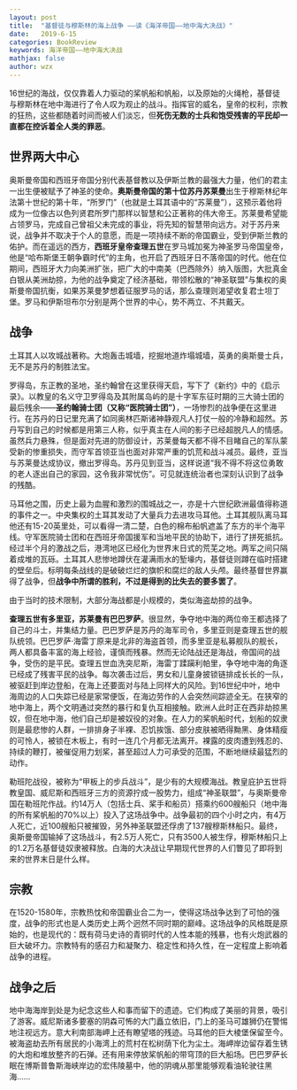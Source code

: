 ```yaml
---
layout: post
title:  "基督徒与穆斯林的海上战争 ——读《海洋帝国——地中海大决战》"
date:   2019-6-15
categories: BookReview
keywords: 海洋帝国——地中海大决战
mathjax: false
author: wzx
---
```


16世纪的海战，仅仅靠着人力驱动的桨帆船和帆船，以及原始的火绳枪，基督徒与穆斯林在地中海进行了令人叹为观止的战斗。指挥官的威名，皇帝的权利，宗教的狂热，这些都随着时间而被人们淡忘，但**死伤无数的士兵和饱受残害的平民却一直都在控诉着全人类的罪恶**。





## 世界两大中心
奥斯曼帝国和西班牙帝国分别代表基督教以及伊斯兰教的最强大力量，他们的君主一出生便被赋予了神圣的使命。**奥斯曼帝国的第十位苏丹苏莱曼**出生于穆斯林纪年法第十世纪的第十年，“所罗门”（也就是土耳其语中的“苏莱曼”），这预示着他将成为一位像古以色列贤君所罗门那样以智慧和公正著称的伟大帝王。苏莱曼希望能占领罗马，完成自己曾祖父未完成的事业，将先知的智慧带向远方。对于苏丹来说，战争并不取决于个人的意愿，而是一项持续不断的帝国霸业，受到伊斯兰教的佑护。而在遥远的西方，**西班牙皇帝查理五世**在罗马城加冕为神圣罗马帝国皇帝，他是“哈布斯堡王朝争霸时代”的主角，也开启了西班牙日不落帝国的时代。他在位期间，西班牙大力向美洲扩张，把广大的中南美（巴西除外）纳入版图，大批真金白银从美洲劫掠，为他的战争奠定了经济基础，带领松散的“神圣联盟”与集权的奥斯曼帝国抗衡，如果苏莱曼梦想着征服罗马的话，那么查理则渴望收复君士坦丁堡。罗马和伊斯坦布尔分别是两个世界的中心，势不两立、不共戴天。

## 战争
土耳其人以攻城战著称。大炮轰击城墙，挖掘地道炸塌城墙，英勇的奥斯曼士兵，无不是苏丹的制胜法宝。

罗得岛，东正教的圣地，圣约翰曾在这里获得天启，写下了《新约》中的《启示录》。以教皇的名义守卫罗得岛及其附属岛屿的是十字军东征时期的三大骑士团的最后残余——**圣约翰骑士团（又称“医院骑士团”）**，一场惨烈的战争便在这里进行。在苏丹的日记里充满了如同奥林匹斯诸神静观凡人打仗一般的冷静和超然。苏丹写到自己的时候都是用第三人称，似乎真主在人间的影子已经超脱凡人的情感。虽然兵力悬殊，但是面对先进的防御设计，苏莱曼每天都不得不目睹自己的军队蒙受新的惨重损失，而守军首领亚当也面对非常严重的饥荒和战斗减员。最终，亚当与苏莱曼达成协议，撤出罗得岛。苏丹见到亚当，这样说道“我不得不将这位勇敢的老人逐出自己的家园，这令我非常忧伤”。可见就连统治者也深刻认识到了战争的残酷。

马耳他之围，历史上最为血腥和激烈的围城战之一，亦是十六世纪欧洲最值得称道的事件之一。中央集权的土耳其发动了大量兵力去进攻马耳他。土耳其舰队离马耳他还有15-20英里处，可以看得一清二楚，白色的棉布船帆遮盖了东方的半个海平线。守军医院骑士团和在西班牙帝国援军和当地平民的协助下，进行了拼死抵抗。经过半个月的激战之后，港湾地区已经化为世界末日式的荒芜之地。两军之间只隔着成堆的瓦砾。土耳其人悲惨地蹲伏在灌满雨水的堑壕内，基督徒则蹲在临时搭建的壁垒后。标明每条战线的是破破烂烂的旗帜和腐烂的敌人头颅。最终基督世界赢得了战争，但**战争中所谓的胜利，不过是得到的比失去的要多罢了**。

由于当时的技术限制，大部分海战都是小规模的，类似海盗劫掠的战争。

**查理五世有多里亚，苏莱曼有巴巴罗萨**。很显然，争夺地中海的两位帝王都选择了自己的斗士，并集结力量。巴巴罗萨是苏丹的海军司令，多里亚则是查理五世的舰队统领。巴巴罗萨·海雷丁原来是北非的海盗首领，而多里亚是私募舰队的舰长，两人都具备丰富的海上经验，谨慎而残暴。然而无论陆战还是海战，帝国间的战争，受伤的是平民。查理五世血洗突尼斯，海雷丁蹂躏利帕里，争夺地中海的角逐已经成了残害平民的战争。每次袭击过后，男女和儿童身披锁链排成长长的一队，被驱赶到岸边登船，在海上还要面对与陆上同样大的风险。到16世纪中叶，地中海周边的人口失踪已经是家常便饭，在海边劳作的人会突然间踪迹全无。在狭窄的地中海上，两个文明通过突然的暴行和复仇互相接触。欧洲人此时正在西非劫掠黑奴，但在地中海，他们自己却是被奴役的对象。在人力的桨帆船时代，划船的奴隶则是最悲惨的人群，一排排身子半裸、忍饥挨饿、部分皮肤被晒得黝黑、身体精瘦的可怜人，被锁在木板上，有时一连几个月都无法离开。裸露的皮肉遭到残忍的、持续的鞭打，被催促用力划桨，甚至超过人力可承受的范围，不断地继续最猛烈的动作。

勒班陀战役，被称为“甲板上的步兵战斗”，是少有的大规模海战。教皇庇护五世将教皇国、威尼斯和西班牙三方的资源拧成一股势力，组成“神圣联盟”，与奥斯曼帝国在勒班陀作战。约14万人（包括士兵、桨手和船员）搭乘约600艘船只（地中海的所有桨帆船的70%以上）投入了这场战争中。战争最初的四个小时之内，有4万人死亡，近100艘船只被摧毁，另外神圣联盟还俘虏了137艘穆斯林船只。最终，奥斯曼帝国输掉了这场战斗，有2.5万人死亡，只有3500人被生俘，穆斯林船只上的1.2万名基督徒奴隶被释放。白海的大决战让早期现代世界的人们瞥见了即将到来的世界末日是什么样。

## 宗教
在1520-1580年，宗教热忱和帝国霸业合二为一，使得这场战争达到了可怕的强度，战争的形式也是人类历史上两个迥然不同时期的巅峰。这场战争的风格既是原始的，也是现代的：既有荷马史诗的青铜时代的人性本能的残暴，也有火炮武器的巨大破坏力。宗教特有的感召力和凝聚力、稳定性和持久性，在一定程度上影响着战争的进程。

## 战争之后
地中海海岸到处是为纪念这些人和事而留下的遗迹。它们构成了美丽的背景，吸引了游客。威尼斯诸多要塞的阴森可怖的大门矗立依旧，门上的圣马可雄狮仍在警惕地注视远方。意大利南部海岬上还有瞭望塔的残迹。马耳他的巨大棱堡保留至今。被海盗劫去所有居民的小海湾上的荒村在松树荫下化为尘土。海岬岸边留存着生锈的大炮和堆放整齐的石弹。还有用来停放桨帆船的带穹顶的巨大船场。巴巴罗萨长眠在博斯普鲁斯海峡岸边的宏伟陵墓中，他的阴魂从那里能够观看油轮驶往黑海……
